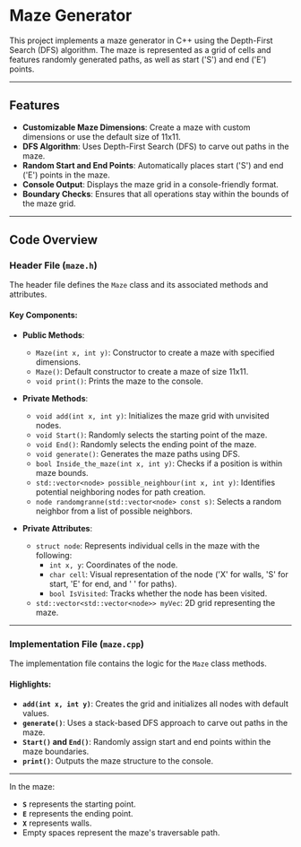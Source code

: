 # Maze Generator

This project implements a maze generator in C++ using the Depth-First Search (DFS) algorithm. The maze is represented as a grid of cells and features randomly generated paths, as well as start ('S') and end ('E') points.

---

## Features

- **Customizable Maze Dimensions**: Create a maze with custom dimensions or use the default size of 11x11.
- **DFS Algorithm**: Uses Depth-First Search (DFS) to carve out paths in the maze.
- **Random Start and End Points**: Automatically places start ('S') and end ('E') points in the maze.
- **Console Output**: Displays the maze grid in a console-friendly format.
- **Boundary Checks**: Ensures that all operations stay within the bounds of the maze grid.

---

## Code Overview

### Header File (`maze.h`)

The header file defines the `Maze` class and its associated methods and attributes.

#### Key Components:

- **Public Methods**:
  - `Maze(int x, int y)`: Constructor to create a maze with specified dimensions.
  - `Maze()`: Default constructor to create a maze of size 11x11.
  - `void print()`: Prints the maze to the console.

- **Private Methods**:
  - `void add(int x, int y)`: Initializes the maze grid with unvisited nodes.
  - `void Start()`: Randomly selects the starting point of the maze.
  - `void End()`: Randomly selects the ending point of the maze.
  - `void generate()`: Generates the maze paths using DFS.
  - `bool Inside_the_maze(int x, int y)`: Checks if a position is within maze bounds.
  - `std::vector<node> possible_neighbour(int x, int y)`: Identifies potential neighboring nodes for path creation.
  - `node randomgranne(std::vector<node> const s)`: Selects a random neighbor from a list of possible neighbors.

- **Private Attributes**:
  - `struct node`: Represents individual cells in the maze with the following:
    - `int x, y`: Coordinates of the node.
    - `char cell`: Visual representation of the node ('X' for walls, 'S' for start, 'E' for end, and ' ' for paths).
    - `bool IsVisited`: Tracks whether the node has been visited.
  - `std::vector<std::vector<node>> myVec`: 2D grid representing the maze.

---

### Implementation File (`maze.cpp`)

The implementation file contains the logic for the `Maze` class methods. 

#### Highlights:
- **`add(int x, int y)`**: Creates the grid and initializes all nodes with default values.
- **`generate()`**: Uses a stack-based DFS approach to carve out paths in the maze.
- **`Start()` and `End()`**: Randomly assign start and end points within the maze boundaries.
- **`print()`**: Outputs the maze structure to the console.

---

In the maze:
- **`S`** represents the starting point.
- **`E`** represents the ending point.
- **`X`** represents walls.
- Empty spaces represent the maze's traversable path.
